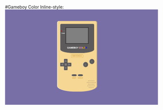 #Gameboy Color
Inline-style: 
![alt text](https://github.com/jcalzateb/GameboyColor/blob/master/imgRead/gameboy.JPG "Logo Title Text 1")
